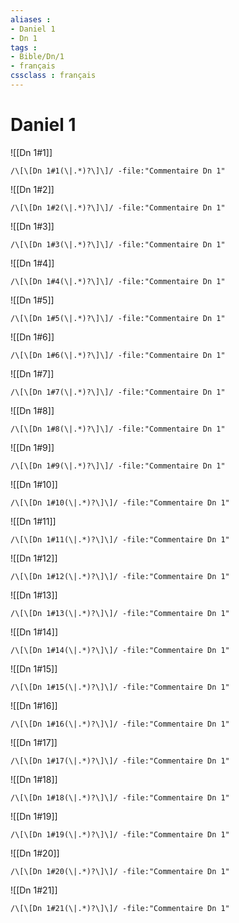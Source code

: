 ```yaml
---
aliases : 
- Daniel 1
- Dn 1
tags : 
- Bible/Dn/1
- français
cssclass : français
---
```


# Daniel 1

![[Dn 1#1]]

```query
/\[\[Dn 1#1(\|.*)?\]\]/ -file:"Commentaire Dn 1"
```

![[Dn 1#2]]

```query
/\[\[Dn 1#2(\|.*)?\]\]/ -file:"Commentaire Dn 1"
```

![[Dn 1#3]]

```query
/\[\[Dn 1#3(\|.*)?\]\]/ -file:"Commentaire Dn 1"
```

![[Dn 1#4]]

```query
/\[\[Dn 1#4(\|.*)?\]\]/ -file:"Commentaire Dn 1"
```

![[Dn 1#5]]

```query
/\[\[Dn 1#5(\|.*)?\]\]/ -file:"Commentaire Dn 1"
```

![[Dn 1#6]]

```query
/\[\[Dn 1#6(\|.*)?\]\]/ -file:"Commentaire Dn 1"
```

![[Dn 1#7]]

```query
/\[\[Dn 1#7(\|.*)?\]\]/ -file:"Commentaire Dn 1"
```

![[Dn 1#8]]

```query
/\[\[Dn 1#8(\|.*)?\]\]/ -file:"Commentaire Dn 1"
```

![[Dn 1#9]]

```query
/\[\[Dn 1#9(\|.*)?\]\]/ -file:"Commentaire Dn 1"
```

![[Dn 1#10]]

```query
/\[\[Dn 1#10(\|.*)?\]\]/ -file:"Commentaire Dn 1"
```

![[Dn 1#11]]

```query
/\[\[Dn 1#11(\|.*)?\]\]/ -file:"Commentaire Dn 1"
```

![[Dn 1#12]]

```query
/\[\[Dn 1#12(\|.*)?\]\]/ -file:"Commentaire Dn 1"
```

![[Dn 1#13]]

```query
/\[\[Dn 1#13(\|.*)?\]\]/ -file:"Commentaire Dn 1"
```

![[Dn 1#14]]

```query
/\[\[Dn 1#14(\|.*)?\]\]/ -file:"Commentaire Dn 1"
```

![[Dn 1#15]]

```query
/\[\[Dn 1#15(\|.*)?\]\]/ -file:"Commentaire Dn 1"
```

![[Dn 1#16]]

```query
/\[\[Dn 1#16(\|.*)?\]\]/ -file:"Commentaire Dn 1"
```

![[Dn 1#17]]

```query
/\[\[Dn 1#17(\|.*)?\]\]/ -file:"Commentaire Dn 1"
```

![[Dn 1#18]]

```query
/\[\[Dn 1#18(\|.*)?\]\]/ -file:"Commentaire Dn 1"
```

![[Dn 1#19]]

```query
/\[\[Dn 1#19(\|.*)?\]\]/ -file:"Commentaire Dn 1"
```

![[Dn 1#20]]

```query
/\[\[Dn 1#20(\|.*)?\]\]/ -file:"Commentaire Dn 1"
```

![[Dn 1#21]]

```query
/\[\[Dn 1#21(\|.*)?\]\]/ -file:"Commentaire Dn 1"
```

